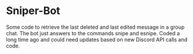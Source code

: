 # Sniper-Bot
Some code to retrieve the last deleted and last edited message in a group chat. The bot just answers to the commands snipe and esnipe. 
Coded a long time ago and could need updates based on new Discord API calls and code. 
